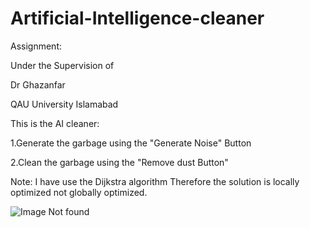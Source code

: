 # Artificial-Intelligence-cleaner

Assignment:

Under the Supervision of 

Dr Ghazanfar

QAU University Islamabad


This is the AI cleaner:


1.Generate the garbage using the "Generate Noise" Button

2.Clean the garbage using the "Remove dust Button"

Note: I have use the Dijkstra algorithm Therefore the solution is locally optimized not globally optimized.


![Image Not found](http://funkyimg.com/i/2JMyX.png)
